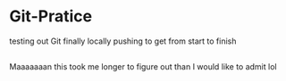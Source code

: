 # Git-Pratice
testing out Git finally
locally pushing to get from start to finish

##
Maaaaaaan this took me longer to figure out than I would like to admit lol
